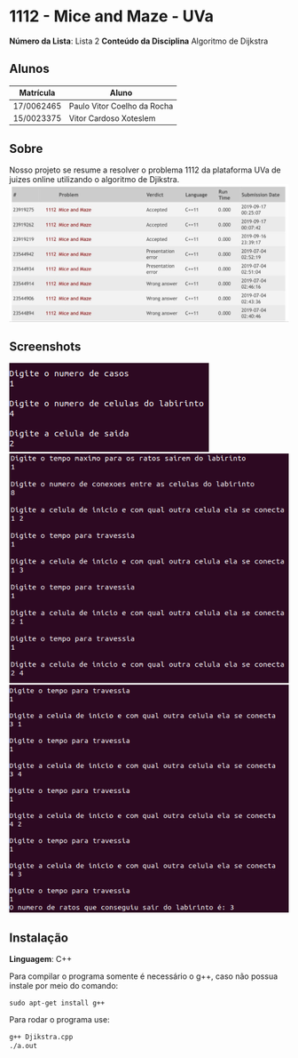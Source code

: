 # 1112 - Mice and Maze - UVa

**Número da Lista**: Lista 2
**Conteúdo da Disciplina** Algoritmo de Dijkstra

## Alunos
|Matrícula | Aluno |
| -- | -- |
| 17/0062465  |  Paulo Vitor Coelho da Rocha |
| 15/0023375  |  Vitor Cardoso Xoteslem |

## Sobre 
Nosso projeto se resume a resolver o problema 1112 da plataforma UVa de juizes online utilizando o algoritmo de Djikstra.
![Tentativas](/img/miceandmaze.jpeg)

## Screenshots
![Funcionamento1](/img/Interface1.png)
![Funcionamento2](/img/Interface2.png)
![Funcionamento3](/img/Interface3.png)

## Instalação 
**Linguagem**: C++

Para compilar o programa somente é necessário o g++, caso não possua instale por meio do comando:
```
sudo apt-get install g++
```
Para rodar o programa use:
```
g++ Djikstra.cpp
./a.out
```

